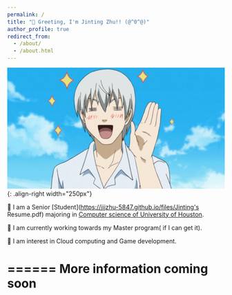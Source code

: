 ```yaml
---
permalink: /
title: "👋 Greeting, I'm Jinting Zhu!! (@^0^@)"
author_profile: true
redirect_from: 
  - /about/
  - /about.html
---
```

![Illustration of combining vision and language modalities](/images/hello.jpg){: .align-right width="250px"}

🤖 I am  a Senior [Student](https://jjjzhu-5847.github.io/files/Jinting's Resume.pdf) majoring in [Computer science of University of Houston](https://www.uh.edu/nsm/computer-science/).

🚗 I am currently working towards my Master program( if I can get it).

🚀 I am interest in Cloud computing and Game development.

======
More information coming soon
======
